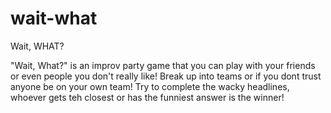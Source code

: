 # wait-what

Wait, WHAT?

"Wait, What?" is an improv party game that you can play with your friends or even people you don't really like!
Break up into teams or if you dont trust anyone be on your own team! Try to complete the wacky headlines, whoever gets teh closest or has the funniest answer is the winner!
